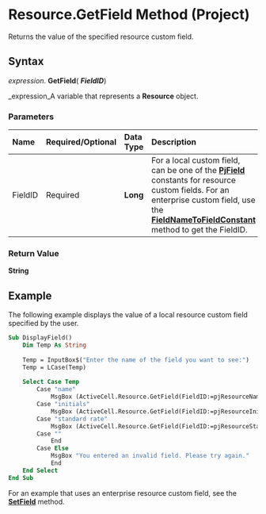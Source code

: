 
# Resource.GetField Method (Project)

Returns the value of the specified resource custom field.


## Syntax

 _expression_. **GetField**( **_FieldID_**)

 _expression_A variable that represents a  **Resource** object.


### Parameters



|**Name**|**Required/Optional**|**Data Type**|**Description**|
|:-----|:-----|:-----|:-----|
|FieldID|Required| **Long**|For a local custom field, can be one of the  **[PjField](f0df0929-921c-1f33-ab42-192efdaeb64d.md)** constants for resource custom fields. For an enterprise custom field, use the **[FieldNameToFieldConstant](0830db06-22a7-3ca5-c9ca-f9efbc360767.md)** method to get the FieldID.|

### Return Value

 **String**


## Example

The following example displays the value of a local resource custom field specified by the user.


```vb
Sub DisplayField() 
    Dim Temp As String 
 
    Temp = InputBox$("Enter the name of the field you want to see:") 
    Temp = LCase(Temp) 
 
    Select Case Temp 
        Case "name" 
            MsgBox (ActiveCell.Resource.GetField(FieldID:=pjResourceName)) 
        Case "initials" 
            MsgBox (ActiveCell.Resource.GetField(FieldID:=pjResourceInitials)) 
        Case "standard rate" 
            MsgBox (ActiveCell.Resource.GetField(FieldID:=pjResourceStandardRate)) 
        Case "" 
            End 
        Case Else 
            MsgBox "You entered an invalid field. Please try again." 
            End 
    End Select 
End Sub
```

For an example that uses an enterprise resource custom field, see the  **[SetField](9ac1e770-8716-2954-4459-7f5ff090e2ed.md)** method.

